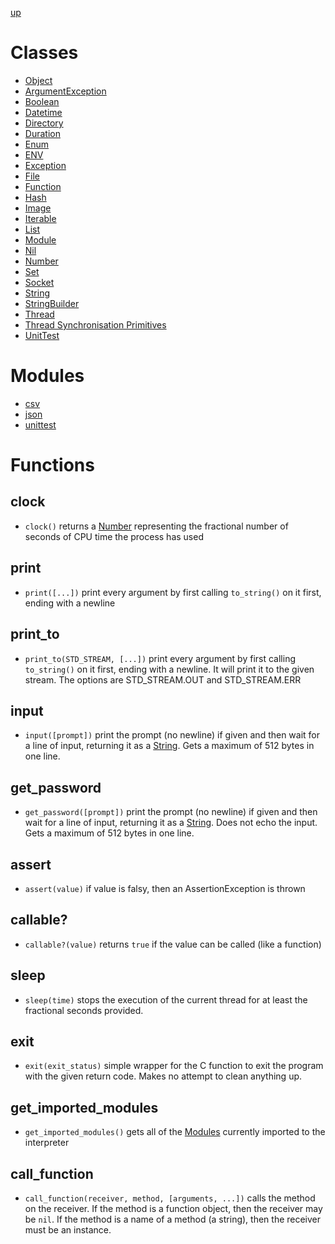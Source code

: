 [up](../index.md)

# Classes

- [Object](object.md)
- [ArgumentException](argument_exception.md)
- [Boolean](boolean.md)
- [Datetime](datetime.md)
- [Directory](directory.md)
- [Duration](duration.md)
- [Enum](enum.md)
- [ENV](env.md)
- [Exception](exception.md)
- [File](file.md)
- [Function](function.md)
- [Hash](hash.md)
- [Image](image.md)
- [Iterable](iterable.md)
- [List](list.md)
- [Module](module.md)
- [Nil](nil.md)
- [Number](number.md)
- [Set](set.md)
- [Socket](socket.md)
- [String](string.md)
- [StringBuilder](string_builder.md)
- [Thread](thread.md)
- [Thread Synchronisation Primitives](thread_synchronisation.md)
- [UnitTest](unittest.md)

# Modules
- [csv](csv.md)
- [json](json.md)
- [unittest](unittest.md)

# Functions
## clock
- `clock()` returns a [Number](number.md) representing the fractional number of seconds of CPU time the process has used

## print
- `print([...])` print every argument by first calling `to_string()` on it first, ending with a newline

## print_to
- `print_to(STD_STREAM, [...])` print every argument by first calling `to_string()` on it first, ending with a newline.  It will print it to the given stream.  The options are STD_STREAM.OUT and STD_STREAM.ERR

## input
- `input([prompt])` print the prompt (no newline) if given and then wait for a line of input, returning it as a [String](string.md).  Gets a maximum of 512 bytes in one line.

## get_password
- `get_password([prompt])` print the prompt (no newline) if given and then wait for a line of input, returning it as a [String](string.md).  Does not echo the input.  Gets a maximum of 512 bytes in one line.

## assert
- `assert(value)` if value is falsy, then an AssertionException is thrown

## callable?
- `callable?(value)` returns `true` if the value can be called (like a function)

## sleep
- `sleep(time)` stops the execution of the current thread for at least the fractional seconds provided.

## exit
- `exit(exit_status)` simple wrapper for the C function to exit the program with the given return code.  Makes no attempt to clean anything up.

## get_imported_modules
- `get_imported_modules()` gets all of the [Modules](module.md) currently imported to the interpreter

## call_function
- `call_function(receiver, method, [arguments, ...])` calls the method on the receiver.  If the method is a function object, then the receiver may be `nil`.  If the method is a name of a method (a string), then the receiver must be an instance.
